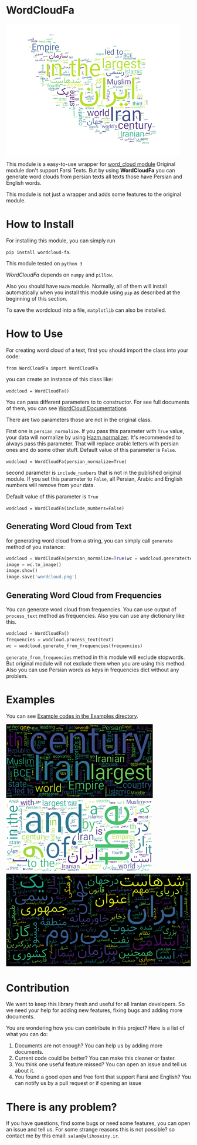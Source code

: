 # WordCloudFa
![](https://github.com/alihoseiny/word_cloud_fa/raw/master/Examples/masked-example.png)


This module is a easy-to-use wrapper for [word_cloud module](https://github.com/amueller/word_cloud)
Original module don't support Farsi Texts. But by using **WordCloudFa** you can generate word clouds from persian texts
all texts those have Persian and English words.

This module is not just a wrapper and adds some features to the original module.

# How to Install
For installing this module, you can simply run 

`pip install wordcloud-fa`.

This module tested on `python 3`

*WordCloudFa* depends on `numpy` and `pillow`.

Also you should have `Hazm` module. Normally, all of them will install automatically when you install this module using 
`pip` as described at the beginning of this section.  

To save the wordcloud into a file, `matplotlib` can also be installed.

# How to Use
For creating word cloud of a text, first you should import the class into your code:

`from WordCloudFa import WordCloudFa`

you can create an instance of this class like:

`wodcloud = WordCloudFa()`

You can pass different parameters to to constructor. For see full documents of them, you can see 
[WordCloud Documentations](https://amueller.github.io/word_cloud/) 

There are two parameters those are not in the original class.

First one is `persian_normalize`. If you pass this parameter with `True` value, your data will normalize by using 
[Hazm normalizer](https://github.com/sobhe/hazm). It's recommended to always pass this parameter. That will replace 
arabic letters with persian ones and do some other stuff.
Default value of this parameter is `False`.

`wodcloud = WordCloudFa(persian_normalize=True)`  

second parameter is `include_numbers` that is not in the published original module. If you set this parameter to `False`,
 all Persian, Arabic and English numbers will remove from your data.
 
 Default value of this parameter is `True`
 
 `wodcloud = WordCloudFa(include_numbers=False)`
 
 ## Generating Word Cloud from Text
 for generating word cloud from a string, you can simply call `generate` method of you instance:
 
 ```python
wodcloud = WordCloudFa(persian_normalize=True)wc = wodcloud.generate(text)
image = wc.to_image()
image.show()
image.save('wordcloud.png')

``` 

## Generating Word Cloud from Frequencies

You can generate word cloud from frequencies. You can use output of `process_text` method as frequencies.
 Also you can use any dictionary like this.
 
 ```python
wodcloud = WordCloudFa()
frequencies = wodcloud.process_text(text)
wc = wodcloud.generate_from_frequencies(frequencies)
``` 

`generate_from_frequencies` method in this module will exclude stopwords. But original module will not exclude them 
when you are using this method. Also you can use Persian words as keys in frequencies dict without any problem.

# Examples
You can see [Example codes in the Examples directory](https://github.com/alihoseiny/word_cloud_fa/tree/master/Examples).

![](https://github.com/alihoseiny/word_cloud_fa/raw/master/Examples/english-example.png)
![](https://github.com/alihoseiny/word_cloud_fa/raw/master/Examples/mixed-example.png)
![](https://github.com/alihoseiny/word_cloud_fa/raw/master/Examples/persian-example.png)

# Contribution
We want to keep this library fresh and useful for all Iranian developers. So we need your help for adding new features, fixing bugs and adding more documents.

You are wondering how you can contribute in this project? Here is a list of what you can do:

1. Documents are not enough? You can help us by adding more documents.
2. Current code could be better? You can make this cleaner or faster.
3. You think one useful feature missed? You can open an issue and tell us about it.
4. You found a good open and free font that support Farsi and English? You can notify us by a pull request or if opening an issue

# There is any problem?
If you have questions, find some bugs or need some features, you can open an issue and tell us. For some strange reasons this is not possible? so contact me by this email: `salam@alihoseiny.ir`.
